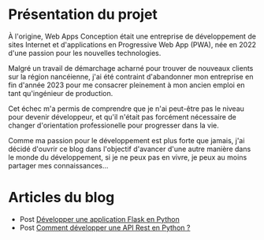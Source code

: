 # Présentation du projet

À l'origine, Web Apps Conception était une entreprise de développement de sites Internet et d'applications en Progressive Web App (PWA), née en 2022 d'une passion pour les nouvelles technologies.

Malgré un travail de démarchage acharné pour trouver de nouveaux clients sur la région nancéienne, j'ai été contraint d'abandonner mon entreprise en fin d'année 2023 pour me consacrer pleinement à mon ancien emploi en tant qu'ingénieur de production.

Cet échec m'a permis de comprendre que je n'ai peut-être pas le niveau pour devenir développeur, et qu'il n'était pas forcément nécessaire de changer d'orientation professionelle pour progresser dans la vie.

Comme ma passion pour le développement est plus forte que jamais, j'ai décidé d'ouvrir ce blog dans l'objectif d'avancer d'une autre manière dans le monde du développement, si je ne peux pas en vivre, je peux au moins partager mes connaissances...


# Articles du blog

  - Post [Développer une application Flask en Python](/2024/10/04/Application-Flask-en-Python.html)
  - Post [Comment développer une API Rest en Python ?](/2024/09/29/API-Rest-en-Python.html)
